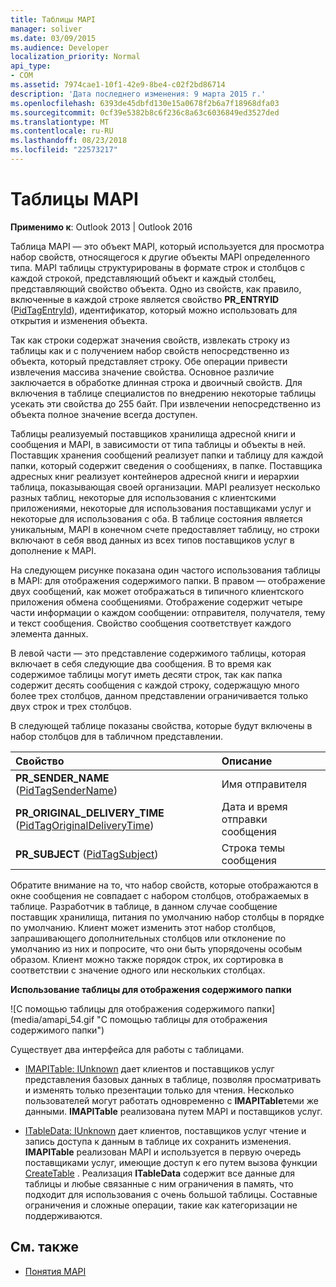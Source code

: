 ```yaml
---
title: Таблицы MAPI
manager: soliver
ms.date: 03/09/2015
ms.audience: Developer
localization_priority: Normal
api_type:
- COM
ms.assetid: 7974cae1-10f1-42e9-8be4-c02f2bd86714
description: 'Дата последнего изменения: 9 марта 2015 г.'
ms.openlocfilehash: 6393de45dbfd130e15a0678f2b6a7f18968dfa03
ms.sourcegitcommit: 0cf39e5382b8c6f236c8a63c6036849ed3527ded
ms.translationtype: MT
ms.contentlocale: ru-RU
ms.lasthandoff: 08/23/2018
ms.locfileid: "22573217"
---
```

# <a name="mapi-tables"></a>Таблицы MAPI
  
**Применимо к**: Outlook 2013 | Outlook 2016 
  
Таблица MAPI — это объект MAPI, который используется для просмотра набор свойств, относящегося к другие объекты MAPI определенного типа. MAPI таблицы структурированы в формате строк и столбцов с каждой строкой, представляющий объект и каждый столбец, представляющий свойство объекта. Одно из свойств, как правило, включенные в каждой строке является свойство **PR_ENTRYID** ([PidTagEntryId](pidtagentryid-canonical-property.md)), идентификатор, который можно использовать для открытия и изменения объекта. 
  
Так как строки содержат значения свойств, извлекать строку из таблицы как и с получением набор свойств непосредственно из объекта, который представляет строку. Обе операции привести извлечения массива значение свойства. Основное различие заключается в обработке длинная строка и двоичный свойств. Для включения в таблице специалистов по внедрению некоторые таблицы усекать эти свойства до 255 байт. При извлечении непосредственно из объекта полное значение всегда доступен.
  
Таблицы реализуемый поставщиков хранилища адресной книги и сообщения и MAPI, в зависимости от типа таблицы и объекты в ней. Поставщик хранения сообщений реализует папки и таблицу для каждой папки, который содержит сведения о сообщениях, в папке. Поставщика адресных книг реализует контейнеров адресной книги и иерархии таблица, показывающая своей организации. MAPI реализует несколько разных таблиц, некоторые для использования с клиентскими приложениями, некоторые для использования поставщиками услуг и некоторые для использования с оба. В таблице состояния является уникальным, MAPI в конечном счете предоставляет таблицу, но строки включают в себя ввод данных из всех типов поставщиков услуг в дополнение к MAPI. 
  
На следующем рисунке показана один частого использования таблицы в MAPI: для отображения содержимого папки. В правом — отображение двух сообщений, как может отображаться в типичного клиентского приложения обмена сообщениями. Отображение содержит четыре части информации о каждом сообщении: отправителя, получателя, тему и текст сообщения. Свойство сообщения соответствует каждого элемента данных.
  
В левой части — это представление содержимого таблицы, которая включает в себя следующие два сообщения. В то время как содержимое таблицы могут иметь десяти строк, так как папка содержит десять сообщения с каждой строку, содержащую много более трех столбцов, данном представлении ограничивается только двух строк и трех столбцов.
  
В следующей таблице показаны свойства, которые будут включены в набор столбцов для в табличном представлении.
  
|**Свойство**|**Описание**|
|:-----|:-----|
|**PR_SENDER_NAME** ([PidTagSenderName](pidtagsendername-canonical-property.md))  <br/> |Имя отправителя  <br/> |
|**PR_ORIGINAL_DELIVERY_TIME** ([PidTagOriginalDeliveryTime](pidtagoriginaldeliverytime-canonical-property.md))  <br/> |Дата и время отправки сообщения  <br/> |
|**PR_SUBJECT** ([PidTagSubject](pidtagsubject-canonical-property.md))  <br/> |Строка темы сообщения  <br/> |
   
Обратите внимание на то, что набор свойств, которые отображаются в окне сообщения не совпадает с набором столбцов, отображаемых в таблице. Разработчик в таблице, в данном случае сообщение поставщик хранилища, питания по умолчанию набор столбцы в порядке по умолчанию. Клиент может изменить этот набор столбцов, запрашивающего дополнительных столбцов или отклонение по умолчанию из них и попросите, что они быть упорядочены особым образом. Клиент можно также порядок строк, их сортировка в соответствии с значение одного или нескольких столбцах.
  
**Использование таблицы для отображения содержимого папки**
  
![С помощью таблицы для отображения содержимого папки] (media/amapi_54.gif "С помощью таблицы для отображения содержимого папки")
  
Существует два интерфейса для работы с таблицами.
  
- [IMAPITable: IUnknown](imapitableiunknown.md) дает клиентов и поставщиков услуг представления базовых данных в таблице, позволяя просматривать и изменять только презентации только для чтения. Несколько пользователей могут работать одновременно с **IMAPITable**теми же данными. **IMAPITable** реализована путем MAPI и поставщиков услуг. 
    
- [ITableData: IUnknown](itabledataiunknown.md) дает клиентов, поставщиков услуг чтение и запись доступа к данным в таблице их сохранить изменения. **IMAPITable** реализован MAPI и используется в первую очередь поставщиками услуг, имеющие доступ к его путем вызова функции [CreateTable](createtable.md) . Реализация **ITableData** содержит все данные для таблицы и любые связанные с ним ограничения в память, что подходит для использования с очень большой таблицы. Составные ограничения и сложные операции, такие как категоризации не поддерживаются. 
    
## <a name="see-also"></a>См. также

- [Понятия MAPI](mapi-concepts.md)

